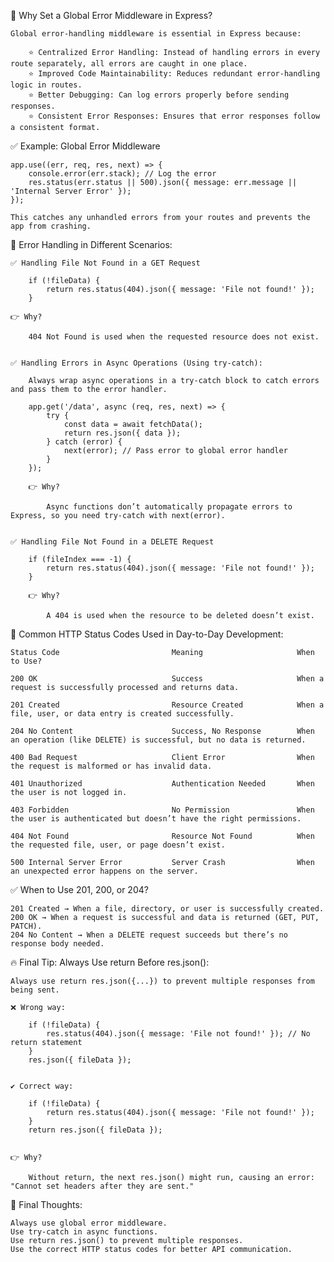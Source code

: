 📌 Why Set a Global Error Middleware in Express?

    Global error-handling middleware is essential in Express because:

        ⭐ Centralized Error Handling: Instead of handling errors in every route separately, all errors are caught in one place.
        ⭐ Improved Code Maintainability: Reduces redundant error-handling logic in routes.
        ⭐ Better Debugging: Can log errors properly before sending responses.
        ⭐ Consistent Error Responses: Ensures that error responses follow a consistent format.

✅ Example: Global Error Middleware

    app.use((err, req, res, next) => {
        console.error(err.stack); // Log the error
        res.status(err.status || 500).json({ message: err.message || 'Internal Server Error' });
    });

    This catches any unhandled errors from your routes and prevents the app from crashing.

📌 Error Handling in Different Scenarios:

    ✅ Handling File Not Found in a GET Request

        if (!fileData) {
            return res.status(404).json({ message: 'File not found!' });
        }

    👉 Why?

        404 Not Found is used when the requested resource does not exist.


    ✅ Handling Errors in Async Operations (Using try-catch):

        Always wrap async operations in a try-catch block to catch errors and pass them to the error handler.

        app.get('/data', async (req, res, next) => {
            try {
                const data = await fetchData();
                return res.json({ data });
            } catch (error) {
                next(error); // Pass error to global error handler
            }
        });

        👉 Why?

            Async functions don’t automatically propagate errors to Express, so you need try-catch with next(error).


    ✅ Handling File Not Found in a DELETE Request

        if (fileIndex === -1) {
            return res.status(404).json({ message: 'File not found!' });
        }

        👉 Why?

            A 404 is used when the resource to be deleted doesn’t exist.


📌 Common HTTP Status Codes Used in Day-to-Day Development:

    Status Code	                        Meaning	                    When to Use?

    200 OK	                            Success	                    When a request is successfully processed and returns data.

    201 Created	                        Resource Created	        When a file, user, or data entry is created successfully.

    204 No Content	                    Success, No Response	    When an operation (like DELETE) is successful, but no data is returned.

    400 Bad Request	                    Client Error	            When the request is malformed or has invalid data.

    401 Unauthorized	                Authentication Needed	    When the user is not logged in.

    403 Forbidden	                    No Permission	            When the user is authenticated but doesn’t have the right permissions.

    404 Not Found	                    Resource Not Found	        When the requested file, user, or page doesn’t exist.

    500 Internal Server Error	        Server Crash	            When an unexpected error happens on the server.


✅ When to Use 201, 200, or 204?

    201 Created → When a file, directory, or user is successfully created.
    200 OK → When a request is successful and data is returned (GET, PUT, PATCH).
    204 No Content → When a DELETE request succeeds but there’s no response body needed.


🔥 Final Tip: Always Use return Before res.json():

    Always use return res.json({...}) to prevent multiple responses from being sent.

    ❌ Wrong way:

        if (!fileData) {
            res.status(404).json({ message: 'File not found!' }); // No return statement
        }
        res.json({ fileData });


    ✔ Correct way:

        if (!fileData) {
            return res.status(404).json({ message: 'File not found!' });
        }
        return res.json({ fileData });


    👉 Why?

        Without return, the next res.json() might run, causing an error: "Cannot set headers after they are sent."

🚀 Final Thoughts:

    Always use global error middleware.
    Use try-catch in async functions.
    Use return res.json() to prevent multiple responses.
    Use the correct HTTP status codes for better API communication.